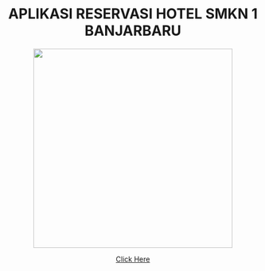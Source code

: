<h1 align="center">APLIKASI RESERVASI HOTEL SMKN 1 BANJARBARU</h1>
<p align="center"><img src="http://smkn1banjarbaru.sch.id/wp-content/uploads/2018/07/logo-smik-besar-245x300.png" width="400"></p>
<p align="center"><a href="https://smkn1banjarbaru.sch.id/" target="_blank">Click Here</a></p>
